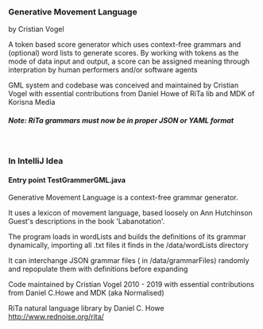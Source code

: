 
### Generative Movement Language
by Cristian Vogel

A token based score generator which uses context-free grammars
and (optional) word lists to generate scores. By working with tokens
as the mode of data input and output, a score can be assigned meaning
through interpration by human performers and/or software agents

GML system and codebase was conceived and maintained by Cristian Vogel
with essential contributions from Daniel Howe of RiTa lib and MDK of Korisna Media
<br>

##### Note: RiTa grammars must now be in proper JSON or YAML format

<br>

### In IntelliJ Idea
#### Entry point TestGrammerGML.java 

Generative Movement Language is a context-free grammar generator.
 
 It uses a lexicon of movement language, based loosely on 
 Ann Hutchinson Guest's descriptions in the book 'Labanotation'.
 
 The program loads in  wordLists and builds the definitions of its  grammar  
 dynamically, importing all .txt files it finds in the /data/wordLists directory 
 
 It can interchange JSON grammar files ( in /data/grammarFiles) randomly 
 and repopulate them with definitions before expanding
 

 
 Code maintained by Cristian Vogel 2010 - 2019
 with essential contributions from Daniel C.Howe and MDK (aka Normalised)
 
 RiTa natural language library by Daniel C. Howe
 http://www.rednoise.org/rita/


